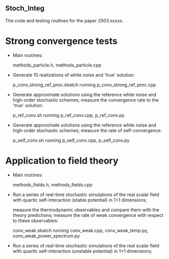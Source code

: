 ## Stoch_Integ

The code and testing routines for the paper 2503.xxxxx.

# Strong convergence tests

- Main routines:
  
  methods_particle.h, methods_particle.cpp

- Generate 10 realizations of white noise and 'true' solution:
  
  p_conv_strong_ref_proc.sbatch running p_conv_strong_ref_proc.cpp

- Generate approximate solutions using the reference white noise and high-order stochastic schemes; measure the convergence rate to the 'true' solution:
  
  p_ref_conv.sh running p_ref_conv.cpp, p_ref_conv.py

- Generate approximate solutions using the reference white noise and high-order stochastic schemes; measure the rate of self-convergence:
  
  p_self_conv.sh running p_self_conv.cpp, p_self_conv.py

# Application to field theory

- Main routines:
  
  methods_fields.h, methods_fields.cpp

- Run a series of real-time stochastic simulations of the real scalar field with quartic self-interaction (stable potential) in 1+1 dimensions;
  
  measure the thermodynamic observables and compare them with the theory predictions; measure the rate of weak convergence with respect to these observables:
  
  conv_weak.sbatch running conv_weak.cpp, conv_weak_temp.py, conv_weak_power_spectrum.py

- Run a series of real-time stochastic simulations of the real scalar field with quartic self-interaction (unstable potential) in 1+1 dimensions;
